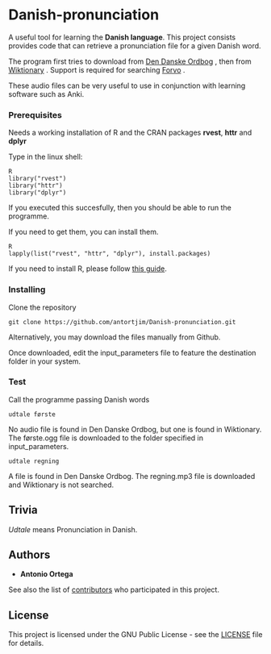 # Danish-pronunciation

A useful tool for learning the **Danish language**. This project consists provides code that can retrieve a pronunciation file for a given Danish word.

The program first tries to download from [ Den Danske Ordbog](http://ordnet.dk/ddo) , then from [Wiktionary](https://en.wiktionary.org/wiki/Wiktionary:Main_Page) . Support is required for searching [ Forvo](forvo.com) .


These audio files can be very useful to use in conjunction with learning software such as Anki.


### Prerequisites

Needs a working installation of R and the CRAN packages **rvest**, **httr** and **dplyr**

Type in the linux shell:

```
R
library("rvest")
library("httr")
library("dplyr")
```

If you executed this succesfully, then you should be able to run the programme.

If you need to get them, you can install them.

```
R
lapply(list("rvest", "httr", "dplyr"), install.packages)
```

If you need to install R, please follow [this guide](http://a-little-book-of-r-for-bioinformatics.readthedocs.io/en/latest/src/installr.html).

### Installing

Clone the repository

```
git clone https://github.com/antortjim/Danish-pronunciation.git
```
Alternatively, you may download the files manually from Github.

Once downloaded, edit the input_parameters file to feature the destination folder in your system.

### Test

Call the programme passing Danish words

```
udtale første
```

No audio file is found in Den Danske Ordbog, but one is found in Wiktionary. The første.ogg file is downloaded to the folder specified in input_parameters.

```
udtale regning
```

A file is found in Den Danske Ordbog. The regning.mp3 file is downloaded and Wiktionary is not searched.

## Trivia

*Udtale* means Pronunciation in Danish.
 
## Authors

* **Antonio Ortega**

See also the list of [contributors](https://github.com/your/project/contributors) who participated in this project.

## License

This project is licensed under the GNU Public License - see the [LICENSE](LICENSE) file for details.
